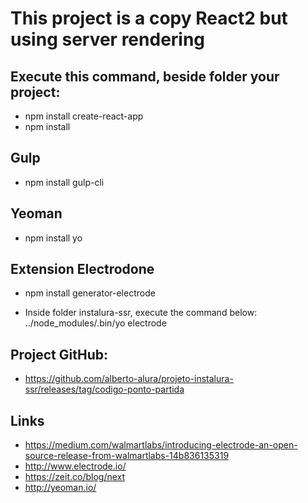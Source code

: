 # This project is a copy React2 but using server rendering

## Execute this command, beside folder your project: 
* npm install create-react-app
* npm install

## Gulp
* npm install gulp-cli

## Yeoman
* npm install yo

## Extension Electrodone
* npm install generator-electrode

* Inside folder instalura-ssr, execute the command below: ../node_modules/.bin/yo electrode

## Project GitHub:
* https://github.com/alberto-alura/projeto-instalura-ssr/releases/tag/codigo-ponto-partida

## Links
* https://medium.com/walmartlabs/introducing-electrode-an-open-source-release-from-walmartlabs-14b836135319
* http://www.electrode.io/
* https://zeit.co/blog/next
* http://yeoman.io/
